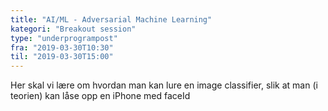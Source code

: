 ```yaml
---
title: "AI/ML - Adversarial Machine Learning"
kategori: "Breakout session"
type: "underprogrampost"
fra: "2019-03-30T10:30"
til: "2019-03-30T15:00"
---
```

Her skal vi lære om hvordan man kan lure en image classifier, slik at man (i teorien) kan låse opp en iPhone med faceId

